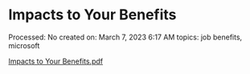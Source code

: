 # Impacts to Your Benefits

Processed: No
created on: March 7, 2023 6:17 AM
topics: job benefits, microsoft

[Impacts to Your Benefits.pdf](Impacts%20to%20Your%20Benefits%205e19889cb8654e59adb5f97c6a5fd682/Impacts_to_Your_Benefits.pdf)